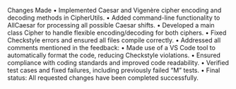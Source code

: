 Changes Made
	•	Implemented Caesar and Vigenère cipher encoding and decoding methods in CipherUtils.
	•	Added command-line functionality to AllCaesar for processing all possible Caesar shifts.
	•	Developed a main class Cipher to handle flexible encoding/decoding for both ciphers.
	•	Fixed Checkstyle errors and ensured all files compile correctly.
	•	Addressed all comments mentioned in the feedback:
	•	Made use of a VS Code tool to automatically format the code, reducing Checkstyle violations.
	•	Ensured compliance with coding standards and improved code readability.
	•	Verified test cases and fixed failures, including previously failed “M” tests.
	•	Final status: All requested changes have been completed successfully.